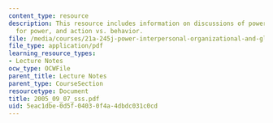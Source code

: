 ```yaml
---
content_type: resource
description: This resource includes information on discussions of power, resources
  for power, and action vs. behavior.
file: /media/courses/21a-245j-power-interpersonal-organizational-and-global-dimensions-fall-2005/5eac1dbe0d5f04030f4a4dbdc031c0cd_2005_09_07_sss.pdf
file_type: application/pdf
learning_resource_types:
- Lecture Notes
ocw_type: OCWFile
parent_title: Lecture Notes
parent_type: CourseSection
resourcetype: Document
title: 2005_09_07_sss.pdf
uid: 5eac1dbe-0d5f-0403-0f4a-4dbdc031c0cd
---
```

